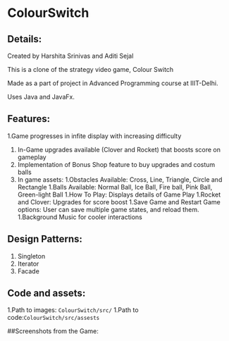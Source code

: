 # ColourSwitch

## Details:
Created by Harshita Srinivas and Aditi Sejal

This is a clone of the strategy video game, Colour Switch

Made as a part of project in Advanced Programming course at IIIT-Delhi.

Uses Java and JavaFx.

## Features:
1.Game progresses in infite display with increasing difficulty
1. In-Game upgrades available (Clover and Rocket) that boosts score on gameplay
1. Implementation of Bonus Shop feature to buy upgrades and costum balls
1. In game assets:
  1.Obstacles Available: Cross, Line, Triangle, Circle and Rectangle
  1.Balls Available: Normal Ball, Ice Ball, Fire ball, Pink Ball, Green-light Ball
  1.How To Play: Displays details of Game Play
  1.Rocket and Clover: Upgrades for score boost
1.Save Game and Restart Game options: User can save multiple game states, and reload them.
1.Background Music for cooler interactions

## Design Patterns:
1. Singleton
2. Iterator
3. Facade

## Code and assets:
1.Path to images: ```ColourSwitch/src/```
1.Path to code:```ColourSwitch/src/assests```

##Screenshots from the Game:
